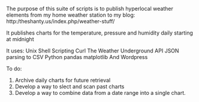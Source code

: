 The purpose of this suite of scripts is to publish hyperlocal weather elements from my home weather station to my blog:
	http:/theshanty.us/index.php/weather-stuff/

It publishes charts for the temperature, pressure and humidity daily starting at midnight

It uses: 
	Unix Shell Scripting
    Curl
	The Weather Underground API
	JSON parsing to CSV
	Python
		pandas
		matplotlib
	And Wordpress

To do: 
1. Archive daily charts for future retrieval
2. Develop a way to slect and scan past charts
3. Develop a way to combine data from a date range into a single chart.
